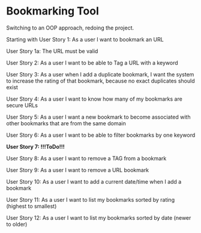 # Bookmarking Tool
Switching to an OOP approach, redoing the project.

Starting with User Story 1: As a user I want to bookmark an URL

User Story 1a: The URL must be valid

User Story 2: As a user I want to be able to Tag a URL with a keyword

User Story 3: As a user when I add a duplicate bookmark, I want the system to increase the rating of that bookmark, because no exact duplicates should exist

User Story 4: As a user I want to know how many of my bookmarks are secure URLs

User Story 5: As a user I want a new bookmark to become associated with other bookmarks that are from the same domain

User Story 6: As a user I want to be able to filter bookmarks by one keyword

**User Story 7: !!!ToDo!!!**

User Story 8: As a user I want to remove a TAG from a bookmark

User Story 9: As a user I want to remove a URL bookmark

User Story 10: As a user I want to add a current date/time when I add a bookmark

User Story 11: As a user I want to list my bookmarks sorted by rating (highest to smallest)

User Story 12: As a user I want to list my bookmarks sorted by date (newer to older)
